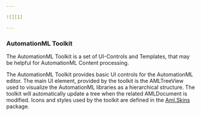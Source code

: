 ```yaml
---

![][1]

---
```


### AutomationML Toolkit

The AutomationML Toolkit is a set of UI-Controls and Templates, that may be helpful for AutomationML Content processing. 

The AutomationML Toolkit provides basic UI controls for the AutomationML editor. The main UI element, provided by the toolkit is the AMLTreeView used to visualize the AutomationML libraries as a hierarchical structure. The toolkit will automatically update a tree when the related AMLDocument is modified. Icons and styles used by the toolkit are defined in the [Aml.Skins](https://www.nuget.org/packages/Aml.Skins) package.


[1]: https://raw.githubusercontent.com/AutomationML/AMLEngine2.1/master/img/AutomationML-Logo.png

